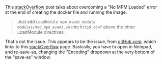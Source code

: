 This [stackOverflow](https://stackoverflow.com/questions/48525092/docker-httpd-configuration-error-no-mpm-loaded) post talks about overcoming a "No MPM Loaded" error at the end of creating the docker file and running the image. 

> Just add `LoadModule mpm_event_module modules/mod_mpm_event.so` into `httpd.conf` above the other LoadModule directives.

That's not the issue. This appears to be the issue, from [gitHub.com](https://github.com/docker-library/httpd/issues/157), which links to this [stackOverflow](https://stackoverflow.com/questions/60741614/ah00534-httpd-configuration-error-no-mpm-loaded-when-copying-my-own-httpd-co) page. Basically, you have to open in Notepad, and re-save-as, changing the "Encoding" dropdown at the very bottom of the "save-as" window. 